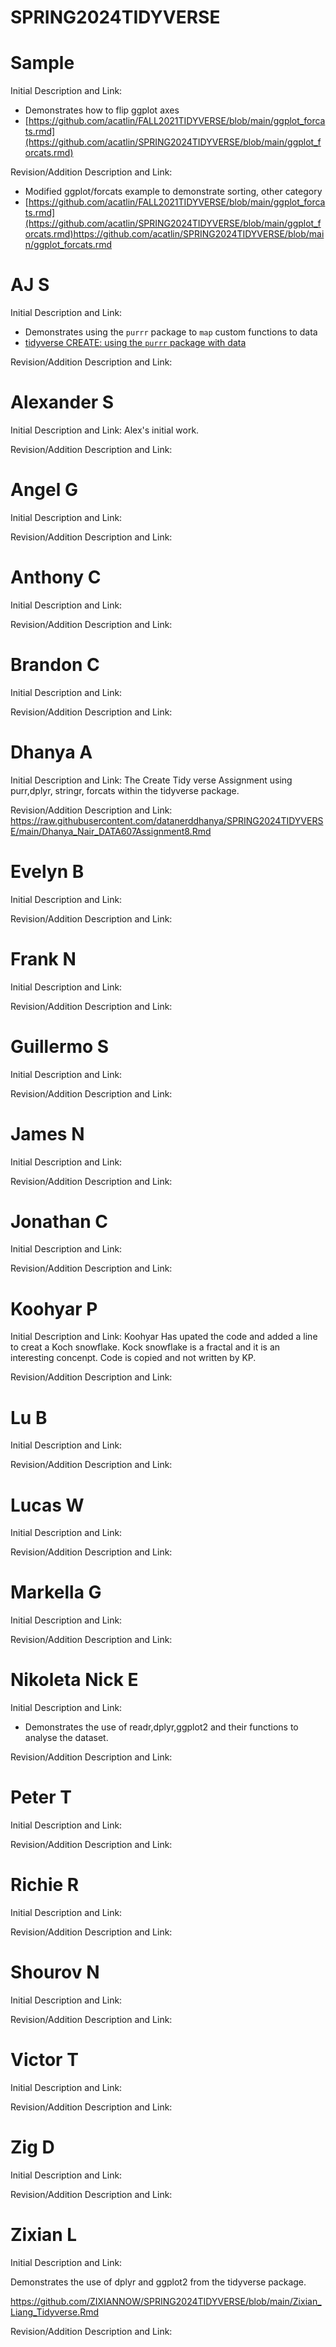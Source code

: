 # SPRING2024TIDYVERSE

# Sample
Initial Description and Link: 
* Demonstrates how to flip ggplot axes
* [https://github.com/acatlin/FALL2021TIDYVERSE/blob/main/ggplot_forcats.rmd](https://github.com/acatlin/SPRING2024TIDYVERSE/blob/main/ggplot_forcats.rmd)


Revision/Addition Description and Link:
* Modified ggplot/forcats example to demonstrate sorting, other category
* [https://github.com/acatlin/FALL2021TIDYVERSE/blob/main/ggplot_forcats.rmd](https://github.com/acatlin/SPRING2024TIDYVERSE/blob/main/ggplot_forcats.rmd)https://github.com/acatlin/SPRING2024TIDYVERSE/blob/main/ggplot_forcats.rmd

# AJ S

Initial Description and Link:
* Demonstrates using the `purrr` package to `map` custom functions to data
* [tidyverse CREATE: using the `purrr` package with data](https://github.com/annejscott/DATA607/raw/main/assignments/tidyverse/straumanscott-tidyverse-purr.rmd)

Revision/Addition Description and Link:


# Alexander S

Initial Description and Link:
Alex's initial work.

Revision/Addition Description and Link:


# Angel G

Initial Description and Link:

Revision/Addition Description and Link:


# Anthony C

Initial Description and Link:

Revision/Addition Description and Link:


# Brandon C

Initial Description and Link:

Revision/Addition Description and Link:


# Dhanya A

Initial Description and Link:
The Create Tidy verse Assignment using purr,dplyr, stringr, forcats within the tidyverse package.

Revision/Addition Description and Link:
https://raw.githubusercontent.com/datanerddhanya/SPRING2024TIDYVERSE/main/Dhanya_Nair_DATA607Assignment8.Rmd


# Evelyn B

Initial Description and Link:

Revision/Addition Description and Link:


# Frank N

Initial Description and Link:

Revision/Addition Description and Link:


# Guillermo S

Initial Description and Link:

Revision/Addition Description and Link:


# James N

Initial Description and Link:

Revision/Addition Description and Link:


# Jonathan C

Initial Description and Link:

Revision/Addition Description and Link:


# Koohyar P

Initial Description and Link:
Koohyar Has upated the code and added a line to creat a Koch snowflake. Kock snowflake is a fractal and it is an interesting concenpt. Code is copied and not written by KP.

Revision/Addition Description and Link:


# Lu B

Initial Description and Link:

Revision/Addition Description and Link:


# Lucas W

Initial Description and Link:

Revision/Addition Description and Link:


# Markella G

Initial Description and Link:

Revision/Addition Description and Link:


# Nikoleta Nick E

Initial Description and Link:
* Demonstrates the use of readr,dplyr,ggplot2 and their functions to analyse the dataset.


Revision/Addition Description and Link:


# Peter T

Initial Description and Link:

Revision/Addition Description and Link:


# Richie R

Initial Description and Link:

Revision/Addition Description and Link:


# Shourov N

Initial Description and Link:

Revision/Addition Description and Link:


# Victor T

Initial Description and Link:

Revision/Addition Description and Link:


# Zig D

Initial Description and Link:

Revision/Addition Description and Link:


# Zixian L

Initial Description and Link:

Demonstrates the use of dplyr and ggplot2 from the tidyverse package.

https://github.com/ZIXIANNOW/SPRING2024TIDYVERSE/blob/main/Zixian_Liang_Tidyverse.Rmd

Revision/Addition Description and Link:




